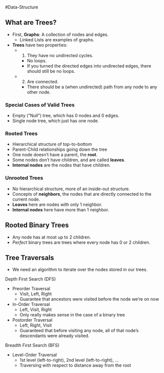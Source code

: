 #Data-Structure 
## What are Trees?

- First, **Graphs**: A collection of nodes and edges.
    - Linked Lists are examples of graphs.
- **Trees** have two properties:
    - 1. They have no undirected cycles.
        
        - No loops.
        - If you turned the directed edges into undirected edges, there should still be no loops.
    - 2. Are connected.
        
        - There should be a (when undirected) path from any node to any other node.

### Special Cases of Valid Trees

- Empty (”Null”) tree, which has 0 nodes and 0 edges.
- Single node tree, which just has one node.

### Rooted Trees

- Hierarchical structure of top-to-bottom
- Parent-Child relationships going down the tree
- One node doesn’t have a parent, the **root**.
- Some nodes don’t have children, and are called **leaves**.
- **Internal nodes** are the nodes that have children.

### Unrooted Trees

- No hierarchical structure, more of an inside-out structure.
- Concepts of **neighbors**, the nodes that are directly connected to the current node.
- **Leaves** here are nodes with only 1 neighbor.
- **Internal nodes** here have more than 1 neighbor.

## Rooted Binary Trees

- Any node has at most up to 2 children.
- _Perfect_ binary trees are trees where every node has 0 or 2 children.

## Tree Traversals

- We need an algorithm to iterate over the nodes stored in our trees.

Depth First Search (DFS)

- Preorder Traversal
    - Visit, Left, Right
    - Guarantee that ancestors were visited before the node we’re on now
- In-Order Traversal
    - Left, Visit, Right
    - Only really makes sense in the case of a binary tree
- Postorder Traversal
    - Left, Right, Visit
    - Guaranteed that before visiting any node, all of that node’s descendants were already visited.

Breadth First Search (BFS)

- Level-Order Traversal
    - 1st level (left-to-right), 2nd level (left-to-right), ...
    - Traversing with respect to distance away from the root
